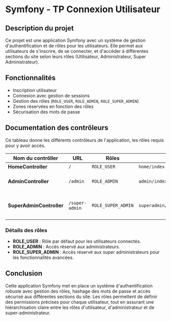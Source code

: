 # Symfony - TP Connexion Utilisateur
## Description du projet
Ce projet est une application Symfony avec un système de gestion d'authentification et de rôles pour les utilisateurs. 
Elle permet aux utilisateurs de s'inscrire, de se connecter, et d'accéder à différentes sections du site selon leurs rôles (Utilisateur, Administrateur, Super Administrateur).


## Fonctionnalités

- Inscription utilisateur
- Connexion avec gestion de sessions
- Gestion des rôles (`ROLE_USER`, `ROLE_ADMIN`, `ROLE_SUPER_ADMIN`)
- Zones réservées en fonction des rôles
- Sécurisation des mots de passe

## Documentation des contrôleurs

Ce tableau donne les différents contrôleurs de l'application, les rôles requis pour y avoir accès.

| Nom du contrôller        | URL            | Rôles              | Page Twig                         | Description                                 |
|--------------------------|----------------|--------------------|-----------------------------------|---------------------------------------------|
| **HomeController**       | `/`            | `ROLE_USER`        | `home/index.html.twig`            | Pas d'accueil                               |
| **AdminController**      | `/admin`       | `ROLE_ADMIN`       | `admin/index.html.twig`           | Page réservé pour les administrateur        |
| **SuperAdminController** | `/super-admin` | `ROLE_SUPER_ADMIN` | `superadmin/user/index.html.twig` | Page réservé pour les super-administrateur  |


### Détails des rôles
- **ROLE_USER** : Rôle par défaut pour les utilisateurs connectés.
- **ROLE_ADMIN** : Accès réservé aux administrateurs.
- **ROLE_SUPER_ADMIN** : Accès réservé aux super administrateurs pour les fonctionnalités avancées.
  
## Conclusion

Cette application Symfony met en place un système d'authentification robuste avec gestion des rôles, hashage des mots de passe et accès sécurisé aux différentes sections du site. Les rôles permettent de définir des permissions précises pour chaque utilisateur, tout en assurant une hiérarchisation claire entre les rôles d'utilisateur, d'administrateur et de super-administrateur.